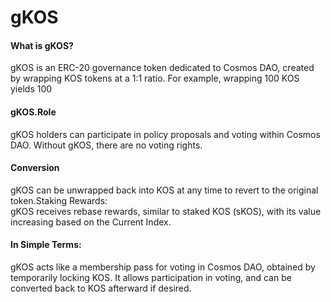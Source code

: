 # gKOS

#### What is gKOS?

gKOS is an ERC-20 governance token dedicated to Cosmos DAO, created by wrapping KOS tokens at a 1:1 ratio. For example, wrapping 100 KOS yields 100&#x20;



#### gKOS.Role

gKOS holders can participate in policy proposals and voting within Cosmos DAO. Without gKOS, there are no voting rights.

#### Conversion

gKOS can be unwrapped back into KOS at any time to revert to the original token.Staking Rewards:\
gKOS receives rebase rewards, similar to staked KOS (sKOS), with its value increasing based on the Current Index.

#### **In Simple Terms**:

gKOS acts like a membership pass for voting in Cosmos DAO, obtained by temporarily locking KOS. It allows participation in voting, and can be converted back to KOS afterward if desired.
